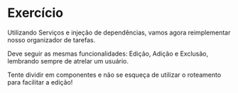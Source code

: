 # Exercício

Utilizando Serviços e injeção de dependências, vamos agora reimplementar nosso organizador de tarefas.

Deve seguir as mesmas funcionalidades: Edição, Adição e Exclusão, lembrando sempre de atrelar um usuário.

Tente dividir em componentes e não se esqueça de utilizar o roteamento para facilitar a edição!